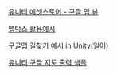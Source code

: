[유니티 에셋스토어 - 구글 맵 뷰](https://assetstore.unity.com/packages/tools/integration/google-maps-view-82542?locale=ko-KR&gclid=EAIaIQobChMI3Jmzm7DQ-gIVAj5gCh1lXwN-EAMYASAAEgKy6PD_BwE&gclsrc=aw.ds)

[맵박스 활용예시](https://github.com/ayj8655/AR)

[구글맵 길찾기 예시 in Unity(일어)](https://techblog.raccoon.ne.jp/archives/2019090403.html)

[유니티 구글 지도 출력 샘플](https://ejaurim.blogspot.com/2017/12/blog-post.html)
